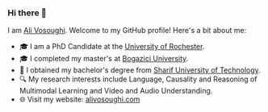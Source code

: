 ### Hi there 👋

I am [Ali Vosoughi](https://alivosoughi.com). Welcome to my GitHub profile! Here's a bit about me:

- 🎓 I am a PhD Candidate at the [University of Rochester](https://www.rochester.edu/).
- 🎓 I completed my master's at [Bogazici University](https://bogazici.edu.tr/en_US).
- 🏫 I obtained my bachelor's degree from [Sharif University of Technology](https://en.sharif.edu/).
- 🔍 My research interests include Language, Causality and Reasoning of Multimodal Learning and Video and Audio Understanding.
- 🌐 Visit my website: [alivosoughi.com](https://alivosoughi.com)

<!--
**ali-vosoughi/ali-vosoughi** is a ✨ _special_ ✨ repository because its `README.md` (this file) appears on your GitHub profile.

Here are some ideas to get you started:

- 🔭 I’m currently working on ...
- 🌱 I’m currently learning ...
- 👯 I’m looking to collaborate on ...
- 🤔 I’m looking for help with ...
- 💬 Ask me about ...
- 📫 How to reach me: ...
- 😄 Pronouns: ...
- ⚡ Fun fact: ...
-->
